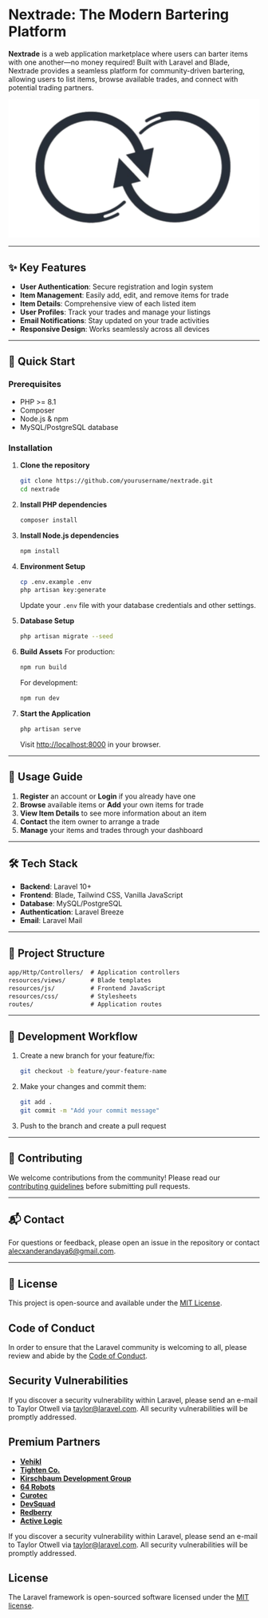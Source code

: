 # Nextrade: The Modern Bartering Platform

**Nextrade** is a web application marketplace where users can barter items with one another—no money required! Built with Laravel and Blade, Nextrade provides a seamless platform for community-driven bartering, allowing users to list items, browse available trades, and connect with potential trading partners.

<p align="center">
  <img src="public/images/nextrade_logo_transparent.png" alt="Nextrade Logo"/>
</p>

---

## ✨ Key Features

- **User Authentication**: Secure registration and login system
- **Item Management**: Easily add, edit, and remove items for trade
- **Item Details**: Comprehensive view of each listed item
- **User Profiles**: Track your trades and manage your listings
- **Email Notifications**: Stay updated on your trade activities
- **Responsive Design**: Works seamlessly across all devices

---

## 🚀 Quick Start

### Prerequisites
- PHP >= 8.1
- Composer
- Node.js & npm
- MySQL/PostgreSQL database

### Installation

1. **Clone the repository**
   ```bash
   git clone https://github.com/yourusername/nextrade.git
   cd nextrade
   ```

2. **Install PHP dependencies**
   ```bash
   composer install
   ```

3. **Install Node.js dependencies**
   ```bash
   npm install
   ```

4. **Environment Setup**
   ```bash
   cp .env.example .env
   php artisan key:generate
   ```
   Update your `.env` file with your database credentials and other settings.

5. **Database Setup**
   ```bash
   php artisan migrate --seed
   ```

6. **Build Assets**
   For production:
   ```bash
   npm run build
   ```
   For development:
   ```bash
   npm run dev
   ```

7. **Start the Application**
   ```bash
   php artisan serve
   ```
   Visit [http://localhost:8000](http://localhost:8000) in your browser.

---

## 📝 Usage Guide

1. **Register** an account or **Login** if you already have one
2. **Browse** available items or **Add** your own items for trade
3. **View Item Details** to see more information about an item
4. **Contact** the item owner to arrange a trade
5. **Manage** your items and trades through your dashboard

---

## 🛠️ Tech Stack

- **Backend**: Laravel 10+
- **Frontend**: Blade, Tailwind CSS, Vanilla JavaScript
- **Database**: MySQL/PostgreSQL
- **Authentication**: Laravel Breeze
- **Email**: Laravel Mail

---

## 📂 Project Structure

```
app/Http/Controllers/  # Application controllers
resources/views/       # Blade templates
resources/js/          # Frontend JavaScript
resources/css/         # Stylesheets
routes/                # Application routes
```

---

## 🔄 Development Workflow

1. Create a new branch for your feature/fix:
   ```bash
   git checkout -b feature/your-feature-name
   ```
2. Make your changes and commit them:
   ```bash
   git add .
   git commit -m "Add your commit message"
   ```
3. Push to the branch and create a pull request

---

## 🤝 Contributing

We welcome contributions from the community! Please read our [contributing guidelines](CONTRIBUTING.md) before submitting pull requests.

---

## 📬 Contact

For questions or feedback, please open an issue in the repository or contact [alecxanderandaya6@gmail.com](mailto:alecxanderandaya6@gmail.com).

---

## 📄 License

This project is open-source and available under the [MIT License](LICENSE).

## Code of Conduct

In order to ensure that the Laravel community is welcoming to all, please review and abide by the [Code of Conduct](https://laravel.com/docs/contributions#code-of-conduct).

## Security Vulnerabilities

If you discover a security vulnerability within Laravel, please send an e-mail to Taylor Otwell via [taylor@laravel.com](mailto:taylor@laravel.com). All security vulnerabilities will be promptly addressed.

## Premium Partners

- **[Vehikl](https://vehikl.com)**
- **[Tighten Co.](https://tighten.co)**
- **[Kirschbaum Development Group](https://kirschbaumdevelopment.com)**
- **[64 Robots](https://64robots.com)**
- **[Curotec](https://www.curotec.com/services/technologies/laravel)**
- **[DevSquad](https://devsquad.com/hire-laravel-developers)**
- **[Redberry](https://redberry.international/laravel-development)**
- **[Active Logic](https://activelogic.com)**

If you discover a security vulnerability within Laravel, please send an e-mail to Taylor Otwell via [taylor@laravel.com](mailto:taylor@laravel.com). All security vulnerabilities will be promptly addressed.

## License

The Laravel framework is open-sourced software licensed under the [MIT license](https://opensource.org/licenses/MIT).
